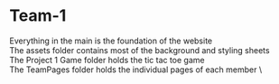 # Team-1
Everything in the main is the foundation of the website \
The assets folder contains most of the background and styling sheets \
The Project 1 Game folder holds the tic tac toe game \
The TeamPages folder holds the individual pages of each member \
